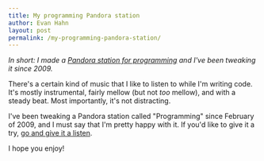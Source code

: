 ```yaml
---
title: My programming Pandora station
author: Evan Hahn
layout: post
permalink: /my-programming-pandora-station/
---
```

*In short: I made a [Pandora station for programming][1] and I've been tweaking it since 2009.*

There's a certain kind of music that I like to listen to while I'm writing code. It's mostly instrumental, fairly mellow (but not *too* mellow), and with a steady beat. Most importantly, it's not distracting.

I've been tweaking a Pandora station called "Programming" since February of 2009, and I must say that I'm pretty happy with it. If you'd like to give it a try, [go and give it a listen][1].

I hope you enjoy!

 [1]: http://www.pandora.com/station/76872492979926741
